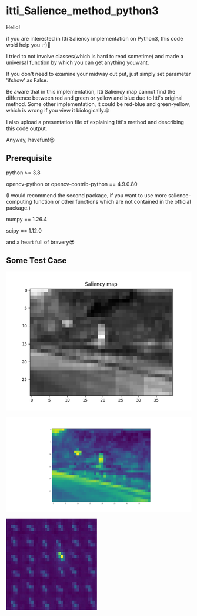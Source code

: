 # itti_Salience_method_python3

Hello!

if you are interested in Itti Saliency implementation on Python3, this code wold help you :-)🤗

I tried to not involve classes(which is hard to read sometime) and made a universal function by which you can get anything youwant.

If you don't need to examine your midway out put, just simply set parameter 'ifshow' as False.

Be aware that in this implementation, Itti Saliency map cannot find the difference between red and green or yellow and blue due to Itti's original method. Some other implementation, it could be red-blue and green-yellow, which is wrong if you view it biologically.🤓

I also upload a presentation file of explaining Itti's method and describing this code output.

Anyway, havefun!😉

## Prerequisite

python >= 3.8

opencv-python or opencv-contrib-python == 4.9.0.80

(I would recommend the second package, if you want to use more salience-computing function or other functions which are not contained in the official package.)

numpy == 1.26.4

scipy == 1.12.0

and a heart full of bravery😎

## Some Test Case

![1714025242073](image/README/1714025242073.png)

![1714025256485](image/README/1714025256485.png)

![1714025308347](image/README/1714025308347.png)
